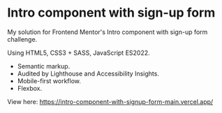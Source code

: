 # Intro component with sign-up form

My solution for Frontend Mentor's Intro component with sign-up form challenge.

Using HTML5, CSS3 + SASS, JavaScript ES2022.
* Semantic markup.
* Audited by Lighthouse and Accessibility Insights.
* Mobile-first workflow.
* Flexbox.

View here: https://intro-component-with-signup-form-main.vercel.app/
